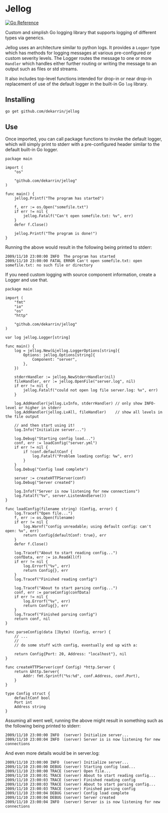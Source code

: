 # Jellog

[![Go Reference](https://pkg.go.dev/badge/github.com/dekarrin/rosed.svg)](https://pkg.go.dev/github.com/dekarrin/rosed)

Custom and simplish Go logging library that supports logging of different types
via generics.

Jellog uses an architecture similar to python logs. It provides a `Logger` type
which has methods for logging messages at various pre-configured or custom
severity levels. The Logger routes the message to one or more `Handler` which
handles either further routing or writing the message to an output such as
files or std streams.

It also includes top-level functions intended for drop-in or near drop-in
replacement of use of the default logger in the built-in Go `log` library.

## Installing

```bash
go get github.com/dekarrin/jellog
```

## Use

Once imported, you can call package functions to invoke the default logger,
which will simply print to stderr with a pre-configured header similar to the
default built-in Go logger.

```golang
package main

import (
    "os"

    "github.com/dekarrin/jellog"
)

func main() {
    jellog.Printf("The program has started")

    f, err := os.Open("somefile.txt")
    if err != nil {
        jellog.Fatalf("Can't open somefile.txt: %v", err)
    }
    defer f.Close()

    jellog.Printf("The program is done!")
}

```

Running the above would result in the following being printed to stderr:

```
2009/11/10 23:00:00 INFO  The program has started
2009/11/10 23:00:00 FATAL ERROR Can't open somefile.txt: open somefile.txt: no such file or directory
```

If you need custom logging with source component information, create a Logger
and use that.

```golang
package main

import (
    "fmt"
    "io"
    "os"
    "http"

    "github.com/dekarrin/jellog"
)

var log jellog.Logger[string]

func main() {
    log = jellog.New(&jellog.LoggerOptions[string]{
        Options: jellog.Options[string]{
            Component: "server",
        },
    })

    stderrHandler := jellog.NewStderrHandler(nil)
    fileHandler, err := jellog.OpenFile("server.log", nil)
    if err != nil {
        jellog.Fatalf("could not open log file server.log: %v", err)
    }

    log.AddHandler(jellog.LvInfo, stderrHandler) // only show INFO-level or higher in stderr
    log.AddHandler(jellog.LvAll, fileHandler)    // show all levels in the file output

    // and then start using it!
    log.Info("Initialize server...")

    log.Debug("Starting config load...")
    conf, err := loadConfig("server.yml")
    if err != nil {
        if !conf.defaultConf {
            log.Fatalf("Problem loading config: %w", err)
        }
    }
    log.Debug("Config load complete")

    server := createHTTPServer(conf)
    log.Debug("Server created")

    log.Infof("Server is now listening for new connections")
    log.Fatalf("%v", server.ListenAndServe())
}

func loadConfig(filename string) (Config, error) {
    log.Tracef("Open file...")
    f, err := os.Open(filename)
    if err != nil {
        log.Warnf("config unreadable; using default config: can't open: %v", err)
        return Config{defaultConf: true}, err
    }
    defer f.Close()

    log.Tracef("About to start reading config...")
    confData, err := io.ReadAll(f)
    if err != nil {
        log.Errorf("%v", err)
        return Config{}, err
    }
    log.Tracef("Finished reading config")

    log.Tracef("About to start parsing config...")
    conf, err := parseConfig(confData)
    if err != nil {
        log.Errorf("%v", err)
        return Config{}, err
    }
    log.Tracef("Finished parsing config")
    return conf, nil
}

func parseConfig(data []byte) (Config, error) {
    // ...
    //
    // do some stuff with config, eventually end up with a:

    return Config{Port: 20, Address: "localhost"}, nil
}

func createHTTPServer(conf Config) *http.Server {
    return &http.Server{
        Addr: fmt.Sprintf("%s:%d", conf.Address, conf.Port),
    }
}

type Config struct {
    defaultConf bool
    Port int
    Address string
}
```

Assuming all went well, running the above might result in something such as the
following being printed to stderr:

```
2009/11/10 23:00:00 INFO  (server) Initialize server...
2009/11/10 23:00:04 INFO  (server) Server is is now listening for new connections
```

And even more details would be in server.log:

```
2009/11/10 23:00:00 INFO  (server) Initialize server...
2009/11/10 23:00:00 DEBUG (server) Starting config load...
2009/11/10 23:00:00 TRACE (server) Open file...
2009/11/10 23:00:01 TRACE (server) About to start reading config...
2009/11/10 23:00:03 TRACE (server) Finished reading config
2009/11/10 23:00:03 TRACE (server) About to start parsing config...
2009/11/10 23:00:03 TRACE (server) Finished parsing config
2009/11/10 23:00:04 DEBUG (server) Config load complete
2009/11/10 23:00:04 DEBUG (server) Server created
2009/11/10 23:00:04 INFO  (server) Server is is now listening for new connections
```

